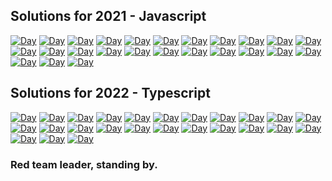 ## Solutions for 2021 - Javascript
[![Day](https://badgen.net/badge/01/%E2%98%85%E2%98%85/green)](2021)
[![Day](https://badgen.net/badge/02/%E2%98%85%E2%98%85/green)](2021)
[![Day](https://badgen.net/badge/03/%E2%98%85%E2%98%85/green)](2021)
[![Day](https://badgen.net/badge/04/%E2%98%85%E2%98%85/green)](2021)
[![Day](https://badgen.net/badge/05/%E2%98%85%E2%98%85/green)](2021)
[![Day](https://badgen.net/badge/06/%E2%98%85%E2%98%85/green)](2021)
[![Day](https://badgen.net/badge/07/%E2%98%85%E2%98%85/green)](2021)
[![Day](https://badgen.net/badge/08/%E2%98%85%E2%98%85/green)](2021)
[![Day](https://badgen.net/badge/09/%E2%98%85%E2%98%85/green)](2021)
[![Day](https://badgen.net/badge/10/%E2%98%85%E2%98%85/green)](2021)
[![Day](https://badgen.net/badge/11/%E2%98%85%E2%98%85/green)](2021)
[![Day](https://badgen.net/badge/12/%E2%98%85%E2%98%85/green)](2021)
[![Day](https://badgen.net/badge/13/%E2%98%85%E2%98%85/green)](2021)
[![Day](https://badgen.net/badge/14/%E2%98%85%E2%98%85/green)](2021)
[![Day](https://badgen.net/badge/15/%E2%98%86%E2%98%86/gray)](2021)
[![Day](https://badgen.net/badge/16/%E2%98%86%E2%98%86/gray)](2021)
[![Day](https://badgen.net/badge/17/%E2%98%86%E2%98%86/gray)](2021)
[![Day](https://badgen.net/badge/18/%E2%98%86%E2%98%86/gray)](2021)
[![Day](https://badgen.net/badge/19/%E2%98%86%E2%98%86/gray)](2021)
[![Day](https://badgen.net/badge/20/%E2%98%86%E2%98%86/gray)](2021) 
[![Day](https://badgen.net/badge/21/%E2%98%86%E2%98%86/gray)](2021)
[![Day](https://badgen.net/badge/22/%E2%98%86%E2%98%86/gray)](2021)
[![Day](https://badgen.net/badge/23/%E2%98%86%E2%98%86/gray)](2021)
[![Day](https://badgen.net/badge/24/%E2%98%86%E2%98%86/gray)](2021)
[![Day](https://badgen.net/badge/25/%E2%98%86%E2%98%86/gray)](2021)

## Solutions for 2022 - Typescript
[![Day](https://badgen.net/badge/01/%E2%98%85%E2%98%85/green)](2022)
[![Day](https://badgen.net/badge/02/%E2%98%85%E2%98%85/green)](2022)
[![Day](https://badgen.net/badge/03/%E2%98%86%E2%98%86/gray)](2022)
[![Day](https://badgen.net/badge/04/%E2%98%86%E2%98%86/gray)](2022)
[![Day](https://badgen.net/badge/05/%E2%98%86%E2%98%86/gray)](2022)
[![Day](https://badgen.net/badge/06/%E2%98%86%E2%98%86/gray)](2022)
[![Day](https://badgen.net/badge/07/%E2%98%86%E2%98%86/gray)](2022)
[![Day](https://badgen.net/badge/08/%E2%98%86%E2%98%86/gray)](2022)
[![Day](https://badgen.net/badge/09/%E2%98%86%E2%98%86/gray)](2022)
[![Day](https://badgen.net/badge/10/%E2%98%86%E2%98%86/gray)](2022)
[![Day](https://badgen.net/badge/11/%E2%98%86%E2%98%86/gray)](2022)
[![Day](https://badgen.net/badge/12/%E2%98%86%E2%98%86/gray)](2022)
[![Day](https://badgen.net/badge/13/%E2%98%86%E2%98%86/gray)](2022)
[![Day](https://badgen.net/badge/14/%E2%98%86%E2%98%86/gray)](2022)
[![Day](https://badgen.net/badge/15/%E2%98%86%E2%98%86/gray)](2022)
[![Day](https://badgen.net/badge/16/%E2%98%86%E2%98%86/gray)](2022)
[![Day](https://badgen.net/badge/17/%E2%98%86%E2%98%86/gray)](2022)
[![Day](https://badgen.net/badge/18/%E2%98%86%E2%98%86/gray)](2022)
[![Day](https://badgen.net/badge/19/%E2%98%86%E2%98%86/gray)](2022)
[![Day](https://badgen.net/badge/20/%E2%98%86%E2%98%86/gray)](2022) 
[![Day](https://badgen.net/badge/21/%E2%98%86%E2%98%86/gray)](2022)
[![Day](https://badgen.net/badge/22/%E2%98%86%E2%98%86/gray)](2022)
[![Day](https://badgen.net/badge/23/%E2%98%86%E2%98%86/gray)](2022)
[![Day](https://badgen.net/badge/24/%E2%98%86%E2%98%86/gray)](2022)
[![Day](https://badgen.net/badge/25/%E2%98%86%E2%98%86/gray)](2022)

### Red team leader, standing by. 
